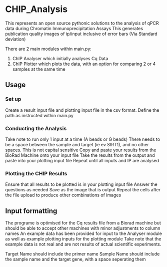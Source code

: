 # CHIP_Analysis

This represents an open source pythonic solutions to the analysis of qPCR data during Chromatin Immunoprecipitation Assays
This generates publication quality images of ip/input inclusive of error bars (Via Standard deviation)

There are 2 main modules within main.py:
1) ChIP Analyser which initially analyses Cq Data
2) ChIP Plotter which plots the data, with an option for comparing 2 or 4 samples at the same time

## Usage 

### Set up

Create a result input file and plotting input file in the csv format. Define the path as instructed within main.py

### Conducting the Analysis 

Take note to run only 1 input at a time (A beads or G beads)
There needs to be a space between the sample and target (ie ev SIRT1), and no other spaces. This is not capital sensitive 
Copy and paste your results from the BioRad Machine onto your input file
Take the results from the output and paste into your plotting input file 
Repeat until all inputs and IP are analysed 

### Plotting the CHIP Results

Ensure that all results to be plotted is in your plotting input file 
Answer the questions as needed
Save as the image that is output
Repeat the cells after the file upload to produce other combinations of images

## Input formatting 

The programe is optimised for the Cq results file from a Biorad machine but should be able to accept other machines with minor adjustments to column names 
An example data has been provided for input to the Analyser module as well as example plotting inputs for the plotting module 
Take note that the example data is not real and are not results of actual scientific experiments.

Target Name should include the primer name 
Sample Name should include the sample name and the target gene, with a space seperating them
